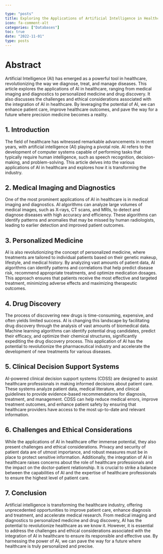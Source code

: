 ```yaml
---

type: "posts"
title: Exploring the Applications of Artificial Intelligence in Healthcare
icon: fa-comment-alt
categories: ["Databases"]
toc: true
date: "2022-11-01"
type: posts
---
```





# Abstract
Artificial Intelligence (AI) has emerged as a powerful tool in healthcare, revolutionizing the way we diagnose, treat, and manage diseases. This article explores the applications of AI in healthcare, ranging from medical imaging and diagnostics to personalized medicine and drug discovery. It also discusses the challenges and ethical considerations associated with the integration of AI in healthcare. By leveraging the potential of AI, we can enhance patient care, improve healthcare outcomes, and pave the way for a future where precision medicine becomes a reality.

## 1. Introduction
The field of healthcare has witnessed remarkable advancements in recent years, with artificial intelligence (AI) playing a pivotal role. AI refers to the development of computer systems capable of performing tasks that typically require human intelligence, such as speech recognition, decision-making, and problem-solving. This article delves into the various applications of AI in healthcare and explores how it is transforming the industry.

## 2. Medical Imaging and Diagnostics
One of the most prominent applications of AI in healthcare is in medical imaging and diagnostics. AI algorithms can analyze large volumes of medical images, such as X-rays, CT scans, and MRIs, to detect and diagnose diseases with high accuracy and efficiency. These algorithms can identify patterns and anomalies that may be missed by human radiologists, leading to earlier detection and improved patient outcomes.

## 3. Personalized Medicine
AI is also revolutionizing the concept of personalized medicine, where treatments are tailored to individual patients based on their genetic makeup, lifestyle, and medical history. By analyzing vast amounts of patient data, AI algorithms can identify patterns and correlations that help predict disease risk, recommend appropriate treatments, and optimize medication dosages. This approach ensures that patients receive the most effective and targeted treatment, minimizing adverse effects and maximizing therapeutic outcomes.

## 4. Drug Discovery
The process of discovering new drugs is time-consuming, expensive, and often yields limited success. AI is changing this landscape by facilitating drug discovery through the analysis of vast amounts of biomedical data. Machine learning algorithms can identify potential drug candidates, predict their efficacy, and optimize their chemical structures, significantly expediting the drug discovery process. This application of AI has the potential to revolutionize the pharmaceutical industry and accelerate the development of new treatments for various diseases.

## 5. Clinical Decision Support Systems
AI-powered clinical decision support systems (CDSS) are designed to assist healthcare professionals in making informed decisions about patient care. These systems analyze patient data, medical literature, and clinical guidelines to provide evidence-based recommendations for diagnosis, treatment, and management. CDSS can help reduce medical errors, improve treatment outcomes, and enhance patient safety by ensuring that healthcare providers have access to the most up-to-date and relevant information.

## 6. Challenges and Ethical Considerations
While the applications of AI in healthcare offer immense potential, they also present challenges and ethical considerations. Privacy and security of patient data are of utmost importance, and robust measures must be in place to protect sensitive information. Additionally, the integration of AI in healthcare raises concerns about the role of healthcare professionals and the impact on the doctor-patient relationship. It is crucial to strike a balance between the capabilities of AI and the expertise of healthcare professionals to ensure the highest level of patient care.

## 7. Conclusion
Artificial intelligence is transforming the healthcare industry, offering unprecedented opportunities to improve patient care, enhance diagnosis and treatment, and accelerate medical research. From medical imaging and diagnostics to personalized medicine and drug discovery, AI has the potential to revolutionize healthcare as we know it. However, it is essential to address the challenges and ethical considerations associated with the integration of AI in healthcare to ensure its responsible and effective use. By harnessing the power of AI, we can pave the way for a future where healthcare is truly personalized and precise.
